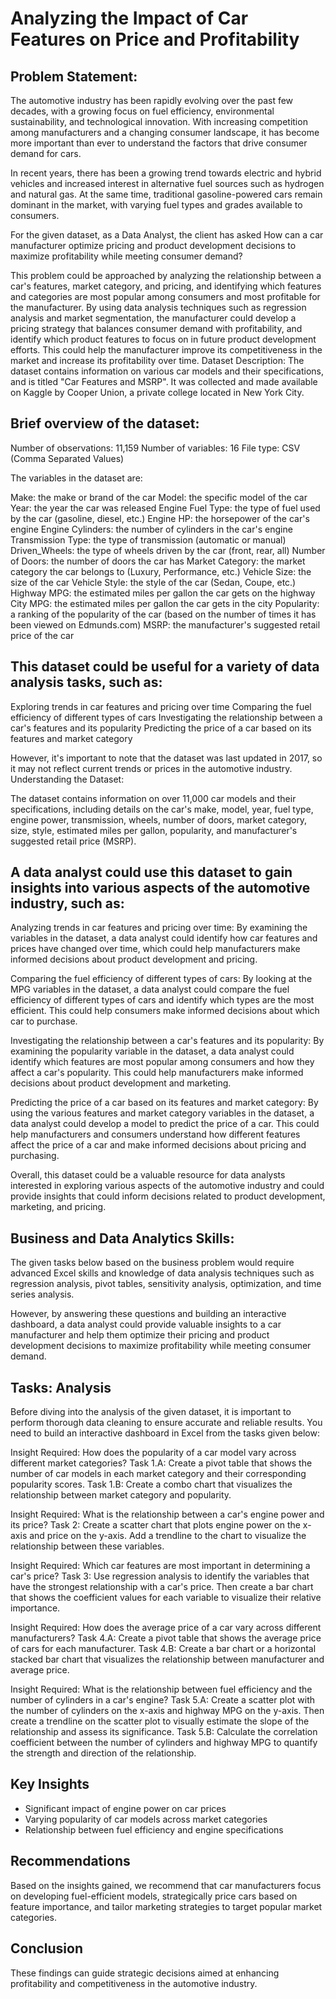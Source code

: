 # Analyzing the Impact of Car Features on Price and Profitability

## Problem Statement:

The automotive industry has been rapidly evolving over the past few decades, with a growing focus on fuel efficiency, environmental sustainability, and technological innovation. With increasing competition among manufacturers and a changing consumer landscape, it has become more important than ever to understand the factors that drive consumer demand for cars.

In recent years, there has been a growing trend towards electric and hybrid vehicles and increased interest in alternative fuel sources such as hydrogen and natural gas. At the same time, traditional gasoline-powered cars remain dominant in the market, with varying fuel types and grades available to consumers.

For the given dataset, as a Data Analyst, the client has asked How can a car manufacturer optimize pricing and product development decisions to maximize profitability while meeting consumer demand?

This problem could be approached by analyzing the relationship between a car's features, market category, and pricing, and identifying which features and categories are most popular among consumers and most profitable for the manufacturer. By using data analysis techniques such as regression analysis and market segmentation, the manufacturer could develop a pricing strategy that balances consumer demand with profitability, and identify which product features to focus on in future product development efforts. This could help the manufacturer improve its competitiveness in the market and increase its profitability over time.
Dataset Description:
The dataset contains information on various car models and their specifications, and is titled "Car Features and MSRP". It was collected and made available on Kaggle by Cooper Union, a private college located in New York City.

## Brief overview of the dataset:

Number of observations: 11,159
Number of variables: 16
File type: CSV (Comma Separated Values)

The variables in the dataset are:

Make: the make or brand of the car
Model: the specific model of the car
Year: the year the car was released
Engine Fuel Type: the type of fuel used by the car (gasoline, diesel, etc.)
Engine HP: the horsepower of the car's engine
Engine Cylinders: the number of cylinders in the car's engine
Transmission Type: the type of transmission (automatic or manual)
Driven_Wheels: the type of wheels driven by the car (front, rear, all)
Number of Doors: the number of doors the car has
Market Category: the market category the car belongs to (Luxury, Performance, etc.)
Vehicle Size: the size of the car 
Vehicle Style: the style of the car (Sedan, Coupe, etc.)
Highway MPG: the estimated miles per gallon the car gets on the highway
City MPG: the estimated miles per gallon the car gets in the city
Popularity: a ranking of the popularity of the car (based on the number of times it has been viewed on Edmunds.com)
MSRP: the manufacturer's suggested retail price of the car

## This dataset could be useful for a variety of data analysis tasks, such as:

Exploring trends in car features and pricing over time
Comparing the fuel efficiency of different types of cars
Investigating the relationship between a car's features and its popularity
Predicting the price of a car based on its features and market category

However, it's important to note that the dataset was last updated in 2017, so it may not reflect current trends or prices in the automotive industry.
Understanding the Dataset:

The dataset contains information on over 11,000 car models and their specifications, including details on the car's make, model, year, fuel type, engine power, transmission, wheels, number of doors, market category, size, style, estimated miles per gallon, popularity, and manufacturer's suggested retail price (MSRP).

## A data analyst could use this dataset to gain insights into various aspects of the automotive industry, such as:

Analyzing trends in car features and pricing over time: By examining the variables in the dataset, a data analyst could identify how car features and prices have changed over time, which could help manufacturers make informed decisions about product development and pricing.

Comparing the fuel efficiency of different types of cars: By looking at the MPG variables in the dataset, a data analyst could compare the fuel efficiency of different types of cars and identify which types are the most efficient. This could help consumers make informed decisions about which car to purchase.

Investigating the relationship between a car's features and its popularity: By examining the popularity variable in the dataset, a data analyst could identify which features are most popular among consumers and how they affect a car's popularity. This could help manufacturers make informed decisions about product development and marketing.

Predicting the price of a car based on its features and market category: By using the various features and market category variables in the dataset, a data analyst could develop a model to predict the price of a car. This could help manufacturers and consumers understand how different features affect the price of a car and make informed decisions about pricing and purchasing.

Overall, this dataset could be a valuable resource for data analysts interested in exploring various aspects of the automotive industry and could provide insights that could inform decisions related to product development, marketing, and pricing.

## Business and Data Analytics Skills:

The given tasks below based on the business problem would require advanced Excel skills and knowledge of data analysis techniques such as regression analysis, pivot tables, sensitivity analysis, optimization, and time series analysis. 

However, by answering these questions and building an interactive dashboard, a data analyst could provide valuable insights to a car manufacturer and help them optimize their pricing and product development decisions to maximize profitability while meeting consumer demand.

## Tasks: Analysis 
Before diving into the analysis of the given dataset, it is important to perform thorough data cleaning to ensure accurate and reliable results. You need to build an interactive dashboard in Excel from the tasks given below:

Insight Required: How does the popularity of a car model vary across different market categories?
Task 1.A: Create a pivot table that shows the number of car models in each market category and their corresponding popularity scores.
Task 1.B: Create a combo chart that visualizes the relationship between market category and popularity.

Insight Required: What is the relationship between a car's engine power and its price?
Task 2:  Create a scatter chart that plots engine power on the x-axis and price on the y-axis. Add a trendline to the chart to visualize the relationship between these variables.

Insight Required: Which car features are most important in determining a car's price? 
Task 3: Use regression analysis to identify the variables that have the strongest relationship with a car's price. Then create a bar chart that shows the coefficient values for each variable to visualize their relative importance.

Insight Required: How does the average price of a car vary across different manufacturers?
Task 4.A: Create a pivot table that shows the average price of cars for each manufacturer. 
Task 4.B: Create a bar chart or a horizontal stacked bar chart that visualizes the relationship between manufacturer and average price.

Insight Required: What is the relationship between fuel efficiency and the number of cylinders in a car's engine?
Task 5.A: Create a scatter plot with the number of cylinders on the x-axis and highway MPG on the y-axis. Then create a trendline on the scatter plot to visually estimate the slope of the relationship and assess its significance.
Task 5.B: Calculate the correlation coefficient between the number of cylinders and highway MPG to quantify the strength and direction of the relationship.

## Key Insights
- Significant impact of engine power on car prices
- Varying popularity of car models across market categories
- Relationship between fuel efficiency and engine specifications

## Recommendations
Based on the insights gained, we recommend that car manufacturers focus on developing fuel-efficient models, strategically price cars based on feature importance, and tailor marketing strategies to target popular market categories.

## Conclusion
These findings can guide strategic decisions aimed at enhancing profitability and competitiveness in the automotive industry.

